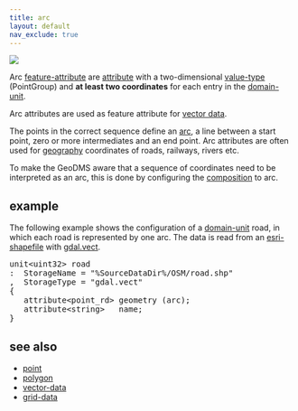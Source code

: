 ```yaml
---
title: arc
layout: default
nav_exclude: true
---
```

![](../assets/img/GUI/arc_format.png)

Arc [feature-attribute](feature-attribute) are [attribute](attribute) with a two-dimensional [value-type](value-type) (PointGroup) and **at least two coordinates** for each entry in the [domain-unit](domain-unit).

Arc attributes are used as feature attribute for [vector data](https://github.com/ObjectVision/GeoDMS/wiki/Vector-data).

The points in the correct sequence define an [arc](https://en.wikipedia.org/wiki/Arc_(geometry)), a line between a start point, zero or more intermediates and an end point. Arc attributes are often used for [geography](geography) coordinates of roads, railways, rivers etc.

To make the GeoDMS aware that a sequence of coordinates need to be interpreted as an arc, this is done by configuring the [composition](composition) to arc.

## example

The following example shows the configuration of a [domain-unit](domain-unit) road, in which each road is represented by one arc.
The data is read from an [esri-shapefile](esri-shapefile) with [gdal.vect](gdal.vect).

<pre>
unit&lt;uint32&gt; road
:  StorageName = "%SourceDataDir%/OSM/road.shp"
,  StorageType = "gdal.vect"
{
   attribute&lt;point_rd&gt; geometry (arc);
   attribute&lt;string&gt;   name;
}
</pre>

## see also
- [point](point)
- [polygon](polygon)
- [vector-data](vector-data)
- [grid-data](grid-data)
